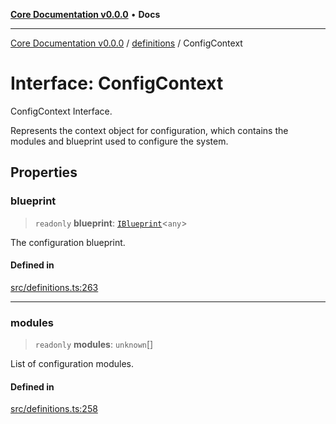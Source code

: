 [**Core Documentation v0.0.0**](../../README.md) • **Docs**

***

[Core Documentation v0.0.0](../../modules.md) / [definitions](../README.md) / ConfigContext

# Interface: ConfigContext

ConfigContext Interface.

Represents the context object for configuration, which contains the modules and blueprint used to configure the system.

## Properties

### blueprint

> `readonly` **blueprint**: [`IBlueprint`](../type-aliases/IBlueprint.md)\<`any`\>

The configuration blueprint.

#### Defined in

[src/definitions.ts:263](https://github.com/stonemjs/core/blob/65be5a9387baf469de681455799e33a2688aa3c9/src/definitions.ts#L263)

***

### modules

> `readonly` **modules**: `unknown`[]

List of configuration modules.

#### Defined in

[src/definitions.ts:258](https://github.com/stonemjs/core/blob/65be5a9387baf469de681455799e33a2688aa3c9/src/definitions.ts#L258)
